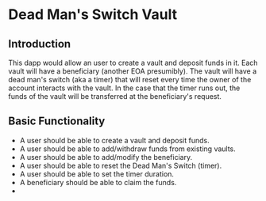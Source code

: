 # Dead Man's Switch Vault

## Introduction
This dapp would allow an user to create a vault and deposit funds in it. Each vault will have a beneficiary (another EOA presumibly). The vault will have a dead man's switch (aka a timer) that will reset every time the owner of the account interacts with the vault. In the case that the timer runs out, the funds of the vault will be transferred at the beneficiary's request.

## Basic Functionality
- A user should be able to create a vault and deposit funds.
- A user should be able to add/withdraw funds from existing vaults.
- A user should be able to add/modify the beneficiary.
- A user should be able to reset the Dead Man's Switch (timer).
- A user should be able to set the timer duration.
- A beneficiary should be able to claim the funds.
- 



